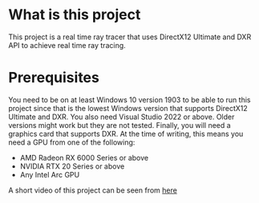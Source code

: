<h1>What is this project</h1>
This project is a real time ray tracer that uses DirectX12 Ultimate and DXR API to achieve real time ray tracing.

<h1>Prerequisites</h1>
You need to be on at least Windows 10 version 1903 to be able to run this project since that is the lowest Windows version that supports DirectX12 Ultimate and DXR. You also need Visual Studio 2022 or above. Older versions might work but they are not tested. Finally, you will need a graphics card that supports DXR. At the time of writing, this means you need a GPU from one of the following:
<ul>
    <li>AMD Radeon RX 6000 Series or above</li>
    <li>NVIDIA RTX 20 Series or above</li>
    <li>Any Intel Arc GPU</li>
</ul>

A short video of this project can be seen from [here](https://youtu.be/4GTj2EZ1PQ8?si=uLRBuLMNLP3i4Iax)